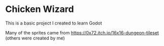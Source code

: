 # Chicken Wizard

This is a basic project I created to learn Godot

Many of the sprites came from https://0x72.itch.io/16x16-dungeon-tileset (others were created by me)
